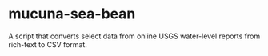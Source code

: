 # mucuna-sea-bean
A script that converts select data from online USGS water-level reports from rich-text to CSV format.
